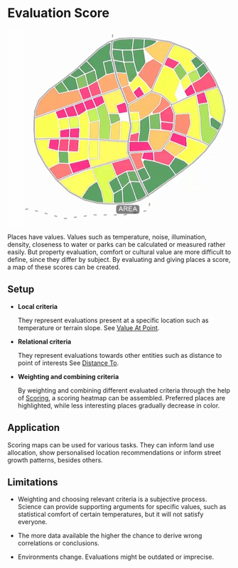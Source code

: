 # Evaluation Score

![](../img/scoring-1.png)

Places have values. Values such as temperature, noise, illumination, density, closeness to water or parks can be calculated or measured rather easily. But property evaluation, comfort or cultural value are more difficult to define, since they differ by subject. By evaluating and giving places a score, a map of these scores can be created.

## Setup

* **Local criteria**

  They represent evaluations present at a specific location such as temperature or terrain slope. See [Value At Point]().

* **Relational criteria**

  They represent evaluations towards other entities such as distance to point of interests See [Distance To]().

* **Weighting and combining criteria**
  
  By weighting and combining different evaluated criteria through the help of [Scoring](), a scoring heatmap can be assembled. Preferred places are highlighted, while less interesting places gradually decrease in color.

## Application

Scoring maps can be used for various tasks. They can inform land use allocation, show personalised location recommendations or inform street growth patterns, besides others.

## Limitations

* Weighting and choosing relevant criteria is a subjective process. Science can provide supporting arguments for specific values, such as statistical comfort of certain temperatures, but it will not satisfy everyone.

* The more data available the higher the chance to derive wrong correlations or conclusions.

* Environments change. Evaluations might be outdated or imprecise.
